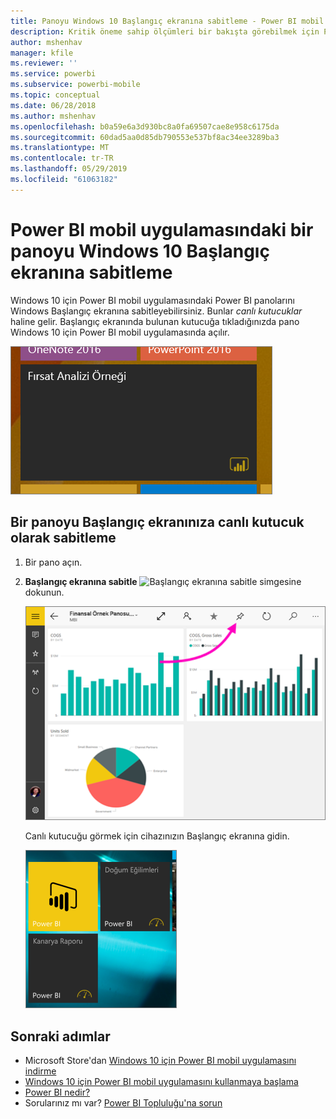 ```yaml
---
title: Panoyu Windows 10 Başlangıç ekranına sabitleme - Power BI mobil uygulaması
description: Kritik öneme sahip ölçümleri bir bakışta görebilmek için Power BI mobil uygulamasındaki bir Power BI panosunu Windows 10 Başlangıç ekranına nasıl sabitleyeceğinizi öğrenin.
author: mshenhav
manager: kfile
ms.reviewer: ''
ms.service: powerbi
ms.subservice: powerbi-mobile
ms.topic: conceptual
ms.date: 06/28/2018
ms.author: mshenhav
ms.openlocfilehash: b0a59e6a3d930bc8a0fa69507cae8e958c6175da
ms.sourcegitcommit: 60dad5aa0d85db790553e537bf8ac34ee3289ba3
ms.translationtype: MT
ms.contentlocale: tr-TR
ms.lasthandoff: 05/29/2019
ms.locfileid: "61063182"
---
```

# <a name="pin-a-dashboard-to-your-windows-10-start-screen-from-the-power-bi-mobile-app"></a>Power BI mobil uygulamasındaki bir panoyu Windows 10 Başlangıç ekranına sabitleme
Windows 10 için Power BI mobil uygulamasındaki Power BI panolarını Windows Başlangıç ekranına sabitleyebilirsiniz. Bunlar *canlı kutucuklar* haline gelir. Başlangıç ekranında bulunan kutucuğa tıkladığınızda pano Windows 10 için Power BI mobil uygulamasında açılır.

![Windows canlı kutucuğu](./media/mobile-pin-dashboard-start-screen-windows-10-phone-app/power-bi-windows-10-pin-start-screen.png)

## <a name="pin-a-dashboard-to-your-start-screen-as-a-live-tile"></a>Bir panoyu Başlangıç ekranınıza canlı kutucuk olarak sabitleme
1. Bir pano açın.
2. **Başlangıç ekranına sabitle** ![Başlangıç ekranına sabitle](./media/mobile-pin-dashboard-start-screen-windows-10-phone-app/power-bi-windows-10-pin-start-icon.png) simgesine dokunun.
   
   ![Windows 10 mobil uygulaması üst çubuğu](./media/mobile-pin-dashboard-start-screen-windows-10-phone-app/power-bi-windows-10-pin-start.png)
   
   Canlı kutucuğu görmek için cihazınızın Başlangıç ekranına gidin.
   
   ![Windows 10 canlı kutucuğu](./media/mobile-pin-dashboard-start-screen-windows-10-phone-app/pbi_win10ph_startscrn.png)

## <a name="next-steps"></a>Sonraki adımlar
* Microsoft Store'dan [Windows 10 için Power BI mobil uygulamasını indirme](http://go.microsoft.com/fwlink/?LinkID=526478)  
* [Windows 10 için Power BI mobil uygulamasını kullanmaya başlama](mobile-windows-10-phone-app-get-started.md)  
* [Power BI nedir?](../../power-bi-overview.md)
* Sorularınız mı var? [Power BI Topluluğu'na sorun](http://community.powerbi.com/)

